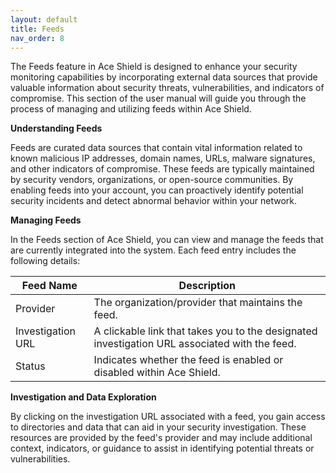 ```yaml
---
layout: default
title: Feeds
nav_order: 8
---
```


The Feeds feature in Ace Shield is designed to enhance your security monitoring capabilities by incorporating external data sources that provide valuable information about security threats, vulnerabilities, and indicators of compromise. This section of the user manual will guide you through the process of managing and utilizing feeds within Ace Shield. 

 

**Understanding Feeds**

Feeds are curated data sources that contain vital information related to known malicious IP addresses, domain names, URLs, malware signatures, and other indicators of compromise. These feeds are typically maintained by security vendors, organizations, or open-source communities. By enabling feeds into your account, you can proactively identify potential security incidents and detect abnormal behavior within your network. 

  

**Managing Feeds**

In the Feeds section of Ace Shield, you can view and manage the feeds that are currently integrated into the system. Each feed entry includes the following details: 


| Feed Name              | Description                                                                                         |
|------------------------|-----------------------------------------------------------------------------------------------------|
| Provider               | The organization/provider that maintains the feed.                                                  |
| Investigation URL      | A clickable link that takes you to the designated investigation URL associated with the feed.      |
| Status                 | Indicates whether the feed is enabled or disabled within Ace Shield.                               |


**Investigation and Data Exploration**

By clicking on the investigation URL associated with a feed, you gain access to directories and data that can aid in your security investigation. These resources are provided by the feed's provider and may include additional context, indicators, or guidance to assist in identifying potential threats or vulnerabilities. 